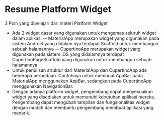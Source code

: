 # Resume Platform Widget

3 Poin yang dipelajari dari materi Platform Widget

- Ada 2 widget dasar yang digunakan untuk mengemas seluruh widget dalam aplikasi
    -- MaterialApp merupakan widget yang digunakan pada sistem Android yang didalam nya terdapat Scaffold untuk membangun sebuah halamannya
    -- CupertinoApp merupakan widget yang digunakan pada sistem iOS yang didalamnya terdapat CupertinoPageScaffold yang digunakan untuk membangun sebuah halamannya
- Untuk penulisan struktur dari MaterialApp dan CupertinoApp ada beberapa perbedaan. Contohnya untuk membuat AppBar pada MaterialApp menggunakan AppBar, sedangkan pada CupertinoApp menggunakan NavigationBar.
- Dengan adanya platform widget, pengembang dapat menyesuaikan widget yang disediakan untuk memenuhi kebutuhan aplikasi mereka. Pengembang dapat mengubah tampilan dan fungsionalitas widget dengan mudah dan membantu pengembang membuat aplikasi yang menarik.